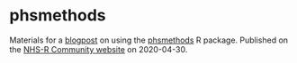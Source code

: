 # phsmethods

Materials for a [blogpost](https://nhsrcommunity.com/blog/phsmethods-an-r-package-for-public-health-scotland/) on using the [phsmethods](https://github.com/Public-Health-Scotland/phsmethods) R package. Published on the [NHS-R Community website](https://nhsrcommunity.com/) on 2020-04-30.
